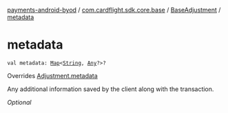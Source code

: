 [payments-android-byod](../../index.md) / [com.cardflight.sdk.core.base](../index.md) / [BaseAdjustment](index.md) / [metadata](./metadata.md)

# metadata

`val metadata: `[`Map`](https://kotlinlang.org/api/latest/jvm/stdlib/kotlin.collections/-map/index.html)`<`[`String`](https://kotlinlang.org/api/latest/jvm/stdlib/kotlin/-string/index.html)`, `[`Any`](https://kotlinlang.org/api/latest/jvm/stdlib/kotlin/-any/index.html)`?>?`

Overrides [Adjustment.metadata](../../com.cardflight.sdk.core/-adjustment/metadata.md)

Any additional information saved by the client along with the transaction.

*Optional*


